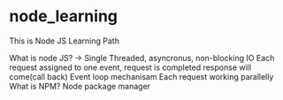 # node_learning
This is Node JS Learning Path

What is node JS?
    -> Single Threaded, asyncronus, non-blocking IO 
            Each request assigned to one event, request is completed response will come(call back)
            Event loop mechanisam
            Each request working parallelly
What is NPM?
    Node package manager
    